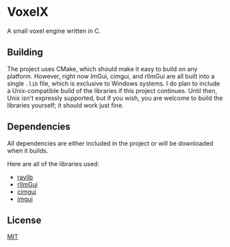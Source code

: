 # VoxelX

A small voxel engine written in C.

## Building

The project uses CMake, which should make it easy to build on any platform. However, right now ImGui, cimgui, and rlImGui are all built into a single `.lib` file, which is exclusive to Windows systems. I do plan to include a Unix-compatible build of the libraries if this project continues. Until then, Unix isn't expressly supported, but if you wish, you are welcome to build the libraries yourself; it should work just fine.

## Dependencies

All dependencies are either included in the project or will be downloaded when it builds.

Here are all of the libraries used:

- [raylib](https://github.com/raysan5/raylib)
- [rlImGui](https://github.com/raylib-extras/rlImGui)
- [cimgui](https://github.com/cimgui/cimgui)
- [imgui](https://github.com/ocornut/imgui)

## License

[MIT](https://choosealicense.com/licenses/mit/)